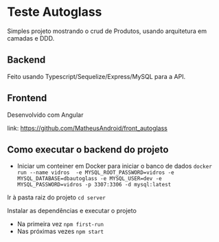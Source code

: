 # Teste Autoglass 

Simples projeto mostrando o crud de Produtos, usando arquitetura em camadas e DDD.

## Backend

Feito usando Typescript/Sequelize/Express/MySQL para a API.

## Frontend

Desenvolvido com Angular

link: https://github.com/MatheusAndroid/front_autoglass

## Como executar o backend do projeto

- Iniciar um conteiner em Docker para iniciar o banco de dados
```docker run --name vidros  -e MYSQL_ROOT_PASSWORD=vidros -e MYSQL_DATABASE=dbautoglass -e MYSQL_USER=dev -e MYSQL_PASSWORD=vidros -p 3307:3306 -d mysql:latest```

Ir à pasta raiz do projeto
```cd server```

Instalar as dependências e executar o projeto
- Na primeira vez
```npm first-run```
- Nas próximas vezes
```npm start```